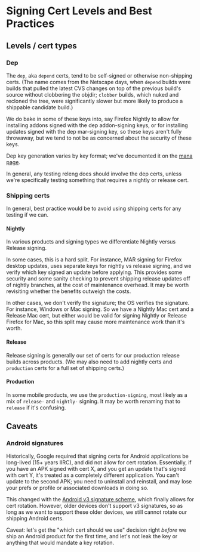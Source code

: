 # Signing Cert Levels and Best Practices

## Levels / cert types

### Dep

The `dep`, aka `depend` certs, tend to be self-signed or otherwise non-shipping certs. (The name comes from the Netscape days, when `depend` builds were builds that pulled the latest CVS changes on top of the previous build's source without clobbering the objdir; `clobber` builds, which nuked and recloned the tree, were significantly slower but more likely to produce a shippable candidate build.)

We do bake in some of these keys into, say Firefox Nightly to allow for installing addons signed with the dep addon-signing keys, or for installing updates signed with the dep mar-signing key, so these keys aren't fully throwaway, but we tend to not be as concerned about the security of these keys.

Dep key generation varies by key format; we've documented it on the [mana page](https://mana.mozilla.org/wiki/pages/viewpage.action?spaceKey=RelEng&title=Signing#Signing-Acquiringkeys).

In general, any testing releng does should involve the dep certs, unless we're specifically testing something that requires a nightly or release cert.

### Shipping certs

In general, best practice would be to avoid using shipping certs for any testing if we can.

#### Nightly

In various products and signing types we differentiate Nightly versus Release signing.

In some cases, this is a hard split. For instance, MAR signing for Firefox desktop updates, uses separate keys for nightly vs release signing, and we verify which key signed an update before applying. This provides some security and some sanity checking to prevent shipping release updates off of nightly branches, at the cost of maintenance overhead. It may be worth revisiting whether the benefits outweigh the costs.

In other cases, we don't verify the signature; the OS verifies the signature. For instance, Windows or Mac signing. So we have a Nightly Mac cert and a Release Mac cert, but either would be valid for signing Nightly or Release Firefox for Mac, so this split may cause more maintenance work than it's worth.

#### Release

Release signing is generally our set of certs for our production release builds across products. (We may also need to add nightly certs and `production` certs for a full set of shipping certs.)

#### Production

In some mobile products, we use the `production-signing`, most likely as a mix of `release-` and `nightly-` signing. It may be worth renaming that to `release` if it's confusing.

## Caveats

### Android signatures

Historically, Google required that signing certs for Android applications be long-lived (15+ years IIRC), and did not allow for cert rotation. Essentially, if you have an APK signed with cert X, and you get an update that's signed with cert Y, it's treated as a completely different application. You can't update to the second APK; you need to uninstall and reinstall, and may lose your prefs or profile or associated downloads in doing so.

This changed with the [Android v3 signature scheme](https://www.xda-developers.com/apk-signature-scheme-v3-key-rotation/), which finally allows for cert rotation. However, older devices don't support v3 signatures, so as long as we want to support these older devices, we still cannot rotate our shipping Android certs.

Caveat: let's get the "which cert should we use" decision right *before* we ship an Android product for the first time, and let's not leak the key or anything that would mandate a key rotation.
